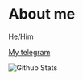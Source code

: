 # About me
He/Him

<a href="https://t.me/+4SXlje_iHWVkYTBi">My telegram</a>

![Github Stats](https://github-readme-stats.vercel.app/api?username=itzlayz&count_private=true&show_icons=true&include_all_commits=true)
